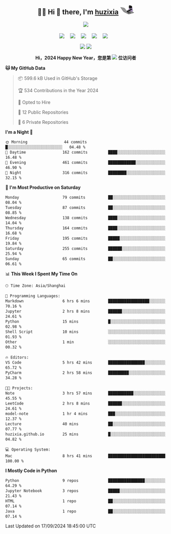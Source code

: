 <div align="center">

## :woman_technologist: Hi 👋 there, I'm [huzixia](https://huzixia.github.io/) <img height="30" src="images/work.gif" />

  <!-- dynamic typing effect 动态打字效果 -->
  <div>
    <a href="https://huzixia.github.io/">
      <img src="https://readme-typing-svg.demolab.com?font=Fira+Code&pause=1000&width=435&lines=console.log(%22Hello%2C%20World%22);胡同学祝您心想事成!&center=true&size=27" />
    </a>
  </div>

  <div>&nbsp;</div>

  <!-- profile logo 个人资料徽标 -->
  <div>
    <a href="https://huzixia.github.io/"><img src="https://img.shields.io/badge/Website-博客-orange" /></a>&emsp;
    <a href="https://www.zhihu.com/people/hu-zi-xia-91"><img src="https://img.shields.io/badge/ZhiHu-知乎-blue" /></a>&emsp;
    <a href="https://twitter.com/zixia80631/"><img src="https://img.shields.io/badge/Twitter-推特-black" /></a>&emsp;
    <a href="https://github.com/HuZixia/Text2Video/assets/38995480/244e64be-3dc4-46bb-8aff-523d8a235a1e"><img src="https://img.shields.io/badge/WeChat-微信-07c160" /></a>&emsp;
    <a href="https://www.cnblogs.com/huzixia"><img src="https://img.shields.io/badge/CnBlog-博客园-yellow" /></a>&emsp;

  </div>

[//]: # (### Github Stats)

 <p>
   <img src="https://github-readme-stats.vercel.app/api?username=HuZixia&rank_icon=github&theme=react&border_color=61dafb&hide_border=true" />
   <img src="https://github-readme-stats.vercel.app/api/top-langs/?username=HuZixia&hide=c%23,powershell,Mathematica,Ruby,Objective-C,Objective-C%2b%2b,Cuda&title_color=61dafb&text_color=ffffff&icon_color=61dafb&bg_color=20232a&langs_count=8&layout=compact&border_color=61dafb&hide_border=true&size_weight=0.5&count_weight=0.5" />
 </p>

</div>

<div align="center"><b>Hi，2024 Happy New Year，您是第 <img src="https://profile-counter.glitch.me/HuZixia/count.svg"></img> 位访问者</b></div>


[//]: # (*   Github Stats)
[//]: # (![Top Langs]&#40;https://github-readme-stats.vercel.app/api/top-langs/?username=HuZixia\&layout=compact&#41;)
[//]: # (![HuZixia's GitHub stats]&#40;https://github-readme-stats.vercel.app/api?username=HuZixia\&rank_icon=github&theme=tokyonight&#41;)


<!--START_SECTION:waka-->
**🐱 My GitHub Data** 

> 📦 599.6 kB Used in GitHub's Storage 
 > 
> 🏆 534 Contributions in the Year 2024
 > 
> 💼 Opted to Hire
 > 
> 📜 12 Public Repositories 
 > 
> 🔑 6 Private Repositories 
 > 
**I'm a Night 🦉** 

```text
🌞 Morning                44 commits          █░░░░░░░░░░░░░░░░░░░░░░░░   04.48 % 
🌆 Daytime                162 commits         ████░░░░░░░░░░░░░░░░░░░░░   16.48 % 
🌃 Evening                461 commits         ████████████░░░░░░░░░░░░░   46.90 % 
🌙 Night                  316 commits         ████████░░░░░░░░░░░░░░░░░   32.15 % 
```
📅 **I'm Most Productive on Saturday** 

```text
Monday                   79 commits          ██░░░░░░░░░░░░░░░░░░░░░░░   08.04 % 
Tuesday                  87 commits          ██░░░░░░░░░░░░░░░░░░░░░░░   08.85 % 
Wednesday                138 commits         ████░░░░░░░░░░░░░░░░░░░░░   14.04 % 
Thursday                 164 commits         ████░░░░░░░░░░░░░░░░░░░░░   16.68 % 
Friday                   195 commits         █████░░░░░░░░░░░░░░░░░░░░   19.84 % 
Saturday                 255 commits         ██████░░░░░░░░░░░░░░░░░░░   25.94 % 
Sunday                   65 commits          ██░░░░░░░░░░░░░░░░░░░░░░░   06.61 % 
```


📊 **This Week I Spent My Time On** 

```text
🕑︎ Time Zone: Asia/Shanghai

💬 Programming Languages: 
Markdown                 6 hrs 6 mins        ██████████████████░░░░░░░   70.16 % 
Jupyter                  2 hrs 8 mins        ██████░░░░░░░░░░░░░░░░░░░   24.61 % 
Python                   15 mins             █░░░░░░░░░░░░░░░░░░░░░░░░   02.98 % 
Shell Script             10 mins             ░░░░░░░░░░░░░░░░░░░░░░░░░   01.93 % 
Other                    1 min               ░░░░░░░░░░░░░░░░░░░░░░░░░   00.32 % 

🔥 Editors: 
VS Code                  5 hrs 42 mins       ████████████████░░░░░░░░░   65.72 % 
PyCharm                  2 hrs 58 mins       █████████░░░░░░░░░░░░░░░░   34.28 % 

🐱‍💻 Projects: 
Note                     3 hrs 57 mins       ███████████░░░░░░░░░░░░░░   45.55 % 
LeetCode                 2 hrs 8 mins        ██████░░░░░░░░░░░░░░░░░░░   24.61 % 
model-note               1 hr 4 mins         ███░░░░░░░░░░░░░░░░░░░░░░   12.37 % 
Lecture                  40 mins             ██░░░░░░░░░░░░░░░░░░░░░░░   07.77 % 
huzixia.github.io        25 mins             █░░░░░░░░░░░░░░░░░░░░░░░░   04.82 % 

💻 Operating System: 
Mac                      8 hrs 41 mins       █████████████████████████   100.00 % 
```

**I Mostly Code in Python** 

```text
Python                   9 repos             ████████████████░░░░░░░░░   64.29 % 
Jupyter Notebook         3 repos             █████░░░░░░░░░░░░░░░░░░░░   21.43 % 
HTML                     1 repo              ██░░░░░░░░░░░░░░░░░░░░░░░   07.14 % 
Java                     1 repo              ██░░░░░░░░░░░░░░░░░░░░░░░   07.14 % 
```




 Last Updated on 17/09/2024 18:45:00 UTC
<!--END_SECTION:waka-->


<!--
**HuZixia/HuZixia** is a ✨ _special_ ✨ repository because its `README.md` (this file) appears on your GitHub profile.

Here are some ideas to get you started:

- 🔭 I’m currently working on ...
- 🌱 I’m currently learning ...
- 👯 I’m looking to collaborate on ...
- 🤔 I’m looking for help with ...
- 💬 Ask me about ...
- 📫 How to reach me: ...
- 😄 Pronouns: ...
- ⚡ Fun fact: ...
-->
